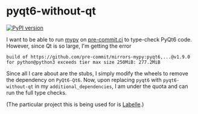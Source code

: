 # pyqt6-without-qt

[![PyPI version](https://img.shields.io/pypi/v/pyqt6-without-qt.svg)](https://pypi.org/project/pyqt6-without-qt/)

I want to be able to run [mypy](https://mypy-lang.org/) on [pre-commit.ci](https://pre-commit.ci/) to type-check PyQt6 code. However, since Qt is so large, I'm getting the error

```shell
build of https://github.com/pre-commit/mirrors-mypy:pyqt6,...@v1.9.0
for python@python3 exceeds tier max size 250MiB: 277.2MiB
```

Since all I care about are the stubs, I simply modify the wheels to remove the dependency on `PyQt6-Qt6`. Now, upon replacing `pyqt6` with `pyqt6-without-qt` in my `additional_dependencies`, I am under the quota and can run the full type checks.

(The particular project this is being used for is [Labelle](https://github.com/labelle-org/labelle).)
